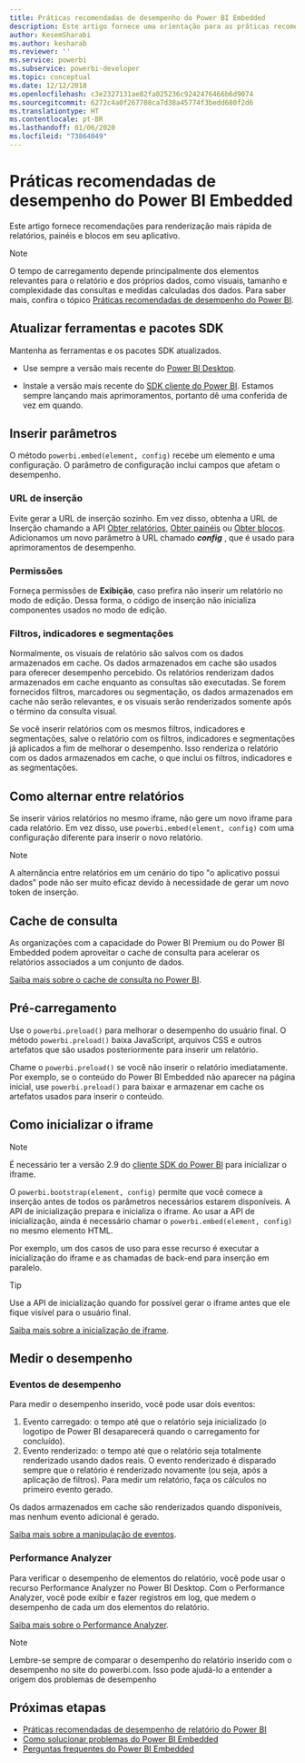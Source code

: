 ```yaml
---
title: Práticas recomendadas de desempenho do Power BI Embedded
description: Este artigo fornece uma orientação para as práticas recomendadas de análise integrada
author: KesemSharabi
ms.author: kesharab
ms.reviewer: ''
ms.service: powerbi
ms.subservice: powerbi-developer
ms.topic: conceptual
ms.date: 12/12/2018
ms.openlocfilehash: c3e2327131ae82fa025236c9242476466b6d9074
ms.sourcegitcommit: 6272c4a0f267708ca7d38a45774f3bedd680f2d6
ms.translationtype: HT
ms.contentlocale: pt-BR
ms.lasthandoff: 01/06/2020
ms.locfileid: "73864049"
---
```

# <a name="power-bi-embedded-performance-best-practices"></a>Práticas recomendadas de desempenho do Power BI Embedded

Este artigo fornece recomendações para renderização mais rápida de relatórios, painéis e blocos em seu aplicativo.

> [!Note]
> O tempo de carregamento depende principalmente dos elementos relevantes para o relatório e dos próprios dados, como visuais, tamanho e complexidade das consultas e medidas calculadas dos dados. Para saber mais, confira o tópico [Práticas recomendadas de desempenho do Power BI](../power-bi-reports-performance.md).

## <a name="update-tools-and-sdk-packages"></a>Atualizar ferramentas e pacotes SDK

Mantenha as ferramentas e os pacotes SDK atualizados.

* Use sempre a versão mais recente do [Power BI Desktop](https://powerbi.microsoft.com/desktop/).

* Instale a versão mais recente do [SDK cliente do Power BI](https://github.com/Microsoft/PowerBI-JavaScript). Estamos sempre lançando mais aprimoramentos, portanto dê uma conferida de vez em quando.

## <a name="embed-parameters"></a>Inserir parâmetros

O método `powerbi.embed(element, config)` recebe um elemento e uma configuração. O parâmetro de configuração inclui campos que afetam o desempenho.

### <a name="embed-url"></a>URL de inserção

Evite gerar a URL de inserção sozinho. Em vez disso, obtenha a URL de Inserção chamando a API [Obter relatórios](/rest/api/power-bi/reports/getreportsingroup), [Obter painéis](/rest/api/power-bi/dashboards/getdashboardsingroup) ou [Obter blocos](/rest/api/power-bi/dashboards/gettilesingroup). Adicionamos um novo parâmetro à URL chamado **_config_** , que é usado para aprimoramentos de desempenho.

### <a name="permissions"></a>Permissões

Forneça permissões de **Exibição**, caso prefira não inserir um relatório no modo de edição. Dessa forma, o código de inserção não inicializa componentes usados no modo de edição.

### <a name="filters-bookmarks-and-slicers"></a>Filtros, indicadores e segmentações

Normalmente, os visuais de relatório são salvos com os dados armazenados em cache. Os dados armazenados em cache são usados para oferecer desempenho percebido. Os relatórios renderizam dados armazenados em cache enquanto as consultas são executadas. Se forem fornecidos filtros, marcadores ou segmentação, os dados armazenados em cache não serão relevantes, e os visuais serão renderizados somente após o término da consulta visual.

Se você inserir relatórios com os mesmos filtros, indicadores e segmentações, salve o relatório com os filtros, indicadores e segmentações já aplicados a fim de melhorar o desempenho. Isso renderiza o relatório com os dados armazenados em cache, o que inclui os filtros, indicadores e as segmentações.

## <a name="switching-between-reports"></a>Como alternar entre relatórios

Se inserir vários relatórios no mesmo iframe, não gere um novo iframe para cada relatório. Em vez disso, use `powerbi.embed(element, config)` com uma configuração diferente para inserir o novo relatório.

> [!NOTE]
> A alternância entre relatórios em um cenário do tipo "o aplicativo possui dados" pode não ser muito eficaz devido à necessidade de gerar um novo token de inserção.

## <a name="query-caching"></a>Cache de consulta

As organizações com a capacidade do Power BI Premium ou do Power BI Embedded podem aproveitar o cache de consulta para acelerar os relatórios associados a um conjunto de dados.

[Saiba mais sobre o cache de consulta no Power BI](../power-bi-query-caching.md).

## <a name="preload"></a>Pré-carregamento

Use o `powerbi.preload()` para melhorar o desempenho do usuário final. O método `powerbi.preload()` baixa JavaScript, arquivos CSS e outros artefatos que são usados posteriormente para inserir um relatório.

Chame o `powerbi.preload()` se você não inserir o relatório imediatamente. Por exemplo, se o conteúdo do Power BI Embedded não aparecer na página inicial, use `powerbi.preload()` para baixar e armazenar em cache os artefatos usados para inserir o conteúdo.

## <a name="bootstrapping-the-iframe"></a>Como inicializar o iframe

> [!NOTE]
> É necessário ter a versão 2.9 do [cliente SDK do Power BI](https://github.com/Microsoft/PowerBI-JavaScript) para inicializar o iframe.

O `powerbi.bootstrap(element, config)` permite que você comece a inserção antes de todos os parâmetros necessários estarem disponíveis. A API de inicialização prepara e inicializa o iframe.
Ao usar a API de inicialização, ainda é necessário chamar o `powerbi.embed(element, config)` no mesmo elemento HTML.

Por exemplo, um dos casos de uso para esse recurso é executar a inicialização do iframe e as chamadas de back-end para inserção em paralelo.
> [!TIP]
> Use a API de inicialização quando for possível gerar o iframe antes que ele fique visível para o usuário final.

[Saiba mais sobre a inicialização de iframe](https://github.com/Microsoft/PowerBI-JavaScript/wiki/Bootstrap-For-Better-Performance).

## <a name="measure-performance"></a>Medir o desempenho

### <a name="performance-events"></a>Eventos de desempenho

Para medir o desempenho inserido, você pode usar dois eventos:

1. Evento carregado: o tempo até que o relatório seja inicializado (o logotipo de Power BI desaparecerá quando o carregamento for concluído).
2. Evento renderizado: o tempo até que o relatório seja totalmente renderizado usando dados reais. O evento renderizado é disparado sempre que o relatório é renderizado novamente (ou seja, após a aplicação de filtros). Para medir um relatório, faça os cálculos no primeiro evento gerado.

Os dados armazenados em cache são renderizados quando disponíveis, mas nenhum evento adicional é gerado.

[Saiba mais sobre a manipulação de eventos](https://github.com/Microsoft/PowerBI-JavaScript/wiki/Handling-Events).

### <a name="performance-analyzer"></a>Performance Analyzer

Para verificar o desempenho de elementos do relatório, você pode usar o recurso Performance Analyzer no Power BI Desktop.
Com o Performance Analyzer, você pode exibir e fazer registros em log, que medem o desempenho de cada um dos elementos do relatório.

[Saiba mais sobre o Performance Analyzer](../desktop-performance-analyzer.md).

> [!NOTE]
> Lembre-se sempre de comparar o desempenho do relatório inserido com o desempenho no site do powerbi.com. Isso pode ajudá-lo a entender a origem dos problemas de desempenho

## <a name="next-steps"></a>Próximas etapas

* [Práticas recomendadas de desempenho de relatório do Power BI](../power-bi-reports-performance.md)
* [Como solucionar problemas do Power BI Embedded](embedded-troubleshoot.md)
* [Perguntas frequentes do Power BI Embedded](embedded-faq.md)
